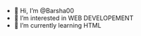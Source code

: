 - 👋 Hi, I’m @Barsha00
- 👀 I’m interested in WEB DEVELOPEMENT
- 🌱 I’m currently learning HTML


<!---
Barsha00/Barsha00 is a ✨ special ✨ repository because its `README.md` (this file) appears on your GitHub profile.
You can click the Preview link to take a look at your changes.
--->
